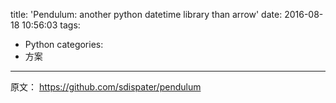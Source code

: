 title: 'Pendulum: another python datetime library than arrow'
date: 2016-08-18 10:56:03
tags:
- Python
categories:
- 方案
---

原文： <https://github.com/sdispater/pendulum>

